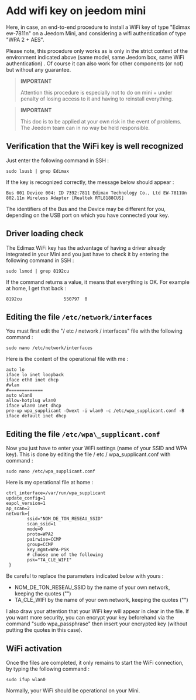 # Add wifi key on jeedom mini

Here, in case, an end-to-end procedure to install a WiFi key of type "Edimax ew-7811n" on a Jeedom Mini, and considering a wifi authentication of type "WPA 2 + AES".

Please note, this procedure only works as is only in the strict context of the environment indicated above (same model, same Jeedom box, same WiFi authentication) . Of course it can also work for other components (or not) but without any guarantee.

> **IMPORTANT**
>
> Attention this procedure is especially not to do on mini + under penalty of losing access to it and having to reinstall everything.

> **IMPORTANT**
>
> This doc is to be applied at your own risk in the event of problems. The Jeedom team can in no way be held responsible.

## Verification that the WiFi key is well recognized

Just enter the following command in SSH :

``sudo lsusb | grep Edimax``

If the key is recognized correctly, the message below should appear :

``Bus 001 Device 004: ID 7392:7811 Edimax Technology Co., Ltd EW-7811Un 802.11n Wireless Adapter [Realtek RTL8188CUS]``

The identifiers of the Bus and the Device may be different for you, depending on the USB port on which you have connected your key.

## Driver loading check

The Edimax WiFi key has the advantage of having a driver already integrated in your Mini and you just have to check it by entering the following command in SSH :

``sudo lsmod | grep 8192cu``

If the command returns a value, it means that everything is OK. For example at home, I get that back :

``8192cu                550797  0``

## Editing the file ``/etc/network/interfaces``

You must first edit the "/ etc / network / interfaces" file with the following command :

``sudo nano /etc/network/interfaces``

Here is the content of the operational file with me :

````
auto lo
iface lo inet loopback
iface eth0 inet dhcp
#wlan
#=============
auto wlan0
allow-hotplug wlan0
iface wlan0 inet dhcp
pre-up wpa_supplicant -Dwext -i wlan0 -c /etc/wpa_supplicant.conf -B
iface default inet dhcp
````

## Editing the file ``/etc/wpa\_supplicant.conf``

Now you just have to enter your WiFi settings (name of your SSID and WPA key). This is done by editing the file / etc / wpa\_supplicant.conf with command :

``sudo nano /etc/wpa_supplicant.conf``

Here is my operational file at home :

````
ctrl_interface=/var/run/wpa_supplicant
update_config=1
eapol_version=1
ap_scan=2
network={
        ssid="NOM_DE_TON_RESEAU_SSID"
        scan_ssid=1
        mode=0
        proto=WPA2
        pairwise=CCMP
        group=CCMP
        key_mgmt=WPA-PSK
        # choose one of the following
        psk="TA_CLE_WIFI"
 }
````

Be careful to replace the parameters indicated below with yours :

- NOM_DE_TON_RESEAU_SSID by the name of your own network, keeping the quotes ("")
- TA_CLE_WIFI by the name of your own network, keeping the quotes ("")

I also draw your attention that your WiFi key will appear in clear in the file. If you want more security, you can encrypt your key beforehand via the command "sudo wpa_passphrase" then insert your encrypted key (without putting the quotes in this case).

## WiFi activation

Once the files are completed, it only remains to start the WiFi connection, by typing the following command :

``sudo ifup wlan0``

Normally, your WiFi should be operational on your Mini.
